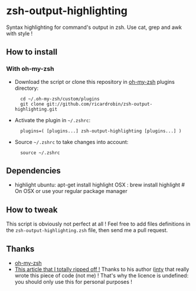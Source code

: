 zsh-output-highlighting
=======================

Syntax highlighting for command's output in zsh. Use cat, grep and awk with style !

How to install
--------------

### With oh-my-zsh

* Download the script or clone this repository in [oh-my-zsh](http://github.com/robbyrussell/oh-my-zsh) plugins directory:

        cd ~/.oh-my-zsh/custom/plugins
        git clone git://github.com/ricardrobin/zsh-output-highlighting.git

* Activate the plugin in `~/.zshrc`:

        plugins=( [plugins...] zsh-output-highlighting [plugins...] )

* Source `~/.zshrc`  to take changes into account:

        source ~/.zshrc


   
Dependencies
------------

* highlight
        ubuntu:  apt-get install highlight 
        OSX : brew install highlight # On OSX or use your regular package manager

How to tweak
------------

This script is obviously not perfect at all !
Feel free to add files definitions in the `zsh-output-highlighting.zsh` file, then send me a pull request.

Thanks
------

* [oh-my-zsh](http://github.com/robbyrussell/oh-my-zsh)
* [This article that I totally ripped off !](http://b.inty.se/blag/syntax-highlighting-cat-sed-awk-etc) Thanks to his author ([inty](https://github.com/inty) that really wrote this piece of code (not me) ! That's why the licence is undefined: you should only use this for personal purposes ! 

